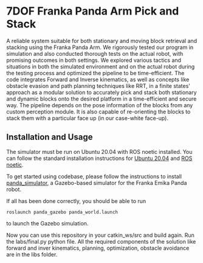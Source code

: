 # 7DOF Franka Panda Arm Pick and Stack
A reliable system suitable for both stationary and moving block retrieval and stacking using the Franka Panda Arm. We rigorously tested our program in simulation and also conducted thorough tests on the actual robot, with promising outcomes in both settings. We explored various tactics and situations in both the simulated environment and on the actual robot during the testing process and optimized the pipeline to be time-efficient. The code integrates Forward and Inverse kinematics, as well as concepts like obstacle evasion and path planning techniques like RRT, in a finite states' approach as a modular solution to accurately pick and stack both stationary and dynamic blocks onto the desired platform in a time-efficient and secure way. The pipeline depends on the pose information of the blocks from any custom perception module. It is also capable of re-orienting the blocks to stack them with a particular face up (in our case-white face-up).

## Installation and Usage

The simulator must be run on Ubuntu 20.04 with ROS noetic installed. You can follow the standard installation instructions for [Ubuntu 20.04](https://phoenixnap.com/kb/install-ubuntu-20-04) and [ROS noetic](http://wiki.ros.org/noetic/Installation).

To get started using codebase, please follow the instructions to install [panda_simulator](https://github.com/justagist/panda_simulator), a Gazebo-based simulator for the Franka Emika Panda robot.

If all has been done correctly, you should be able to run

```
roslaunch panda_gazebo panda_world.launch
```

to launch the Gazebo simulation.

Now you can use this repository in your catkin_ws/src and build again. Run the labs/final.py python file. All the required components of the solution like forward and inver kinematics, planning, optimization, obstacle avoidance are in the libs folder.
